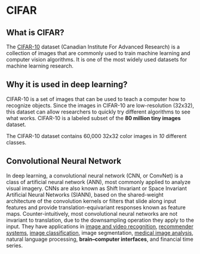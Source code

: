 # CIFAR

## What is CIFAR?

The [CIFAR-10](https://www.cs.toronto.edu/~kriz/cifar.html) dataset (Canadian Institute For Advanced Research) is a collection of images that are commonly used to train machine learning and computer vision algorithms. It is one of the most widely used datasets for machine learning research.


## Why it is used in deep learning?

CIFAR-10 is a set of images that can be used to teach a computer how to recognize objects. Since the images in CIFAR-10 are low-resolution (32x32), this dataset can allow researchers to quickly try different algorithms to see what works. CIFAR-10 is a labeled subset of the **80 million tiny images** dataset.


The CIFAR-10 dataset contains 60,000 32x32 color images in *10* different classes.

## Convolutional Neural Network

In deep learning, a convolutional neural network (CNN, or ConvNet) is a class of artificial neural network (ANN), most commonly applied to analyze visual imagery. CNNs are also known as Shift Invariant or Space Invariant Artificial Neural Networks (SIANN), based on the shared-weight architecture of the convolution kernels or filters that slide along input features and provide translation-equivariant responses known as feature maps. Counter-intuitively, most convolutional neural networks are not invariant to translation, due to the downsampling operation they apply to the input. They have applications in [image and video recognition](https://www.analyticsvidhya.com/blog/2021/06/image-processing-using-cnn-a-beginners-guide/), [recommender systems](https://towardsdatascience.com/deep-learning-based-recommender-systems-3d120201db7e), [image classification](geeksforgeeks.org/image-classifier-using-cnn/), image segmentation, [medical image analysis](https://journalofbigdata.springeropen.com/articles/10.1186/s40537-019-0276-2#:~:text=CNN%20on%20medical%20image%20classification&text=The%20CNN%2Dbased%20deep%20neural,complicated%20and%20expensive%20feature%20engineering.), natural language processing,     **brain–computer interfaces**, and financial time series.